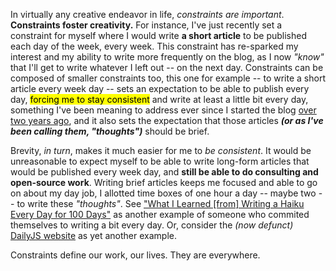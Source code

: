 In virtually any creative endeavor in life, _constraints are important_. **Constraints foster creativity.** For instance, I've just recently set a constraint for myself where I would write **a short article** to be published each day of the week, every week. This constraint has re-sparked my interest and my ability to write more frequently on the blog, as I now _"know"_ that I'll get to write whatever I left out -- on the next day. Constraints can be composed of smaller constraints too, this one for example -- to write a short article every week day -- sets an expectation to be able to publish every day, <mark>forcing me to stay consistent</mark> and write at least a little bit every day, something I've been meaning to address ever since I started the blog [over two years ago][1], and it also sets the expectation that those articles _**(or as I've been calling them, "thoughts")**_ should be brief.

Brevity, _in turn_, makes it much easier for me to _be consistent_. It would be unreasonable to expect myself to be able to write long-form articles that would be published every week day, and **still be able to do consulting and open-source work**. Writing brief articles keeps me focused and able to go on about my day job, I allotted time boxes of one hour a day -- maybe two -- to write these _"thoughts"_. See ["What I Learned \[from\] Writing a Haiku Every Day for 100 Days"][2] as another example of someone who commited themselves to writing a bit every day. Or, consider the _(now defunct)_ [DailyJS website][3] as yet another example.

Constraints define our work, our lives. They are everywhere.

[1]: /articles/pony-foo-begins
[2]: https://medium.com/the-lighthouse/what-i-learned-writing-a-haiku-every-day-for-100-days-ad23865ef760
[3]: http://dailyjs.com/
